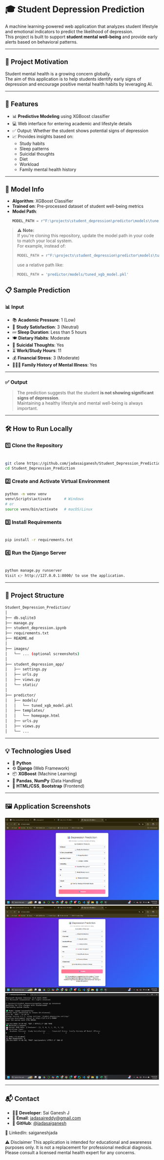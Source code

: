 # 🎓 Student Depression Prediction

A machine learning-powered web application that analyzes student lifestyle and emotional indicators to predict the likelihood of depression.  
This project is built to support **student mental well-being** and provide early alerts based on behavioral patterns.

---

## 🧠 Project Motivation

Student mental health is a growing concern globally.  
The aim of this application is to help students identify early signs of depression and encourage positive mental health habits by leveraging AI.

---

## 🚀 Features

- 📊 **Predictive Modeling** using XGBoost classifier
- 💻 Web interface for entering academic and lifestyle details
- ✅ Output: Whether the student shows potential signs of depression
- 📈 Provides insights based on:
  - Study habits
  - Sleep patterns
  - Suicidal thoughts
  - Diet
  - Workload
  - Family mental health history

---

## 🧠 Model Info

- **Algorithm**: XGBoost Classifier
- **Trained on**: Pre-processed dataset of student well-being metrics
- **Model Path**:
  ```python
  MODEL_PATH = r"F:\projects\student_depression\predictor\models\tuned_xgb_model.pkl"
  ```
> ⚠️ **Note:**  
> If you're cloning this repository, update the model path in your code to match your local system.  
> For example, instead of:
> ```python
> MODEL_PATH = r"F:\projects\student_depression\predictor\models\tuned_xgb_model.pkl"
> ```
> use a relative path like:
> ```python
> MODEL_PATH = 'predictor/models/tuned_xgb_model.pkl'
> ```

## 📋 Sample Prediction

### 📊 Input

- 📚 **Academic Pressure**: 1 (Low)  
- 📖 **Study Satisfaction**: 3 (Neutral)  
- 💤 **Sleep Duration**: Less than 5 hours  
- 🍽️ **Dietary Habits**: Moderate  
- 🧠 **Suicidal Thoughts**: Yes  
- ⏳ **Work/Study Hours**: 11  
- 💰 **Financial Stress**: 3 (Moderate)  
- 👨‍👩‍👧 **Family History of Mental Illness**: Yes  

---

### ✅ Output

> The prediction suggests that the student **is not showing significant signs of depression**.  
> Maintaining a healthy lifestyle and mental well-being is always important.
---


## 🛠️ How to Run Locally
### 1️⃣ Clone the Repository
```bash

git clone https://github.com/jadasaiganesh/Student_Depression_Prediction.git
cd Student_Depression_Prediction
```

### 2️⃣ Create and Activate Virtual Environment
```bash
python -m venv venv
venv\Scripts\activate      # Windows
# or
source venv/bin/activate   # macOS/Linux
```
### 3️⃣ Install Requirements
```bash

pip install -r requirements.txt
```
### 4️⃣ Run the Django Server
```bash

python manage.py runserver
Visit 👉 http://127.0.0.1:8000/ to use the application.
```
---
## 📁 Project Structure

```bash
Student_Depression_Prediction/
│
├── db.sqlite3
├── manage.py
├── student_depression.ipynb
├── requirements.txt
├── README.md
│
├── images/
│   └── ... (optional screenshots)
│
├── student_depression_app/
│   ├── settings.py
│   ├── urls.py
│   ├── views.py
│   └── static/
│
├── predictor/
│   ├── models/
│   │   └── tuned_xgb_model.pkl
│   ├── templates/
│   │   └── homepage.html
│   ├── urls.py
│   ├── views.py
│   └── ...
```
---
## 💡 Technologies Used

- 🐍 **Python**
- ⚙️ **Django** (Web Framework)
- 📦 **XGBoost** (Machine Learning)
- 🧪 **Pandas**, **NumPy** (Data Handling)
- 🎨 **HTML/CSS**, **Bootstrap** (Frontend)

---
## 🖼️ Application Screenshots
![Image 1](images/1.png)
![Image 3](images/3.png)
![Image 2](images/2.png)

---

## 📬 Contact

- 👨‍💻 **Developer**: Sai Ganesh J  
- 📧 **Email**: [jadasaireddy@gmail.com](mailto:jadasaireddy@gmail.com)  
- 🔗 **GitHub**: [@jadasaiganesh](https://github.com/jadasaiganesh)

🔗 LinkedIn: saiganeshjada

⚠️ Disclaimer
This application is intended for educational and awareness purposes only.
It is not a replacement for professional medical diagnosis. Please consult a licensed mental health expert for any concerns.

